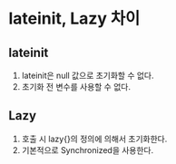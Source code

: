 # lateinit, Lazy 차이

## lateinit
1. lateinit은 null 값으로 초기화할 수 없다.
2. 초기화 전 변수를 사용할 수 없다.

## Lazy
1. 호출 시 lazy{}의 정의에 의해서 초기화한다.
2. 기본적으로 Synchronized을 사용한다.
